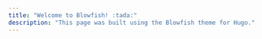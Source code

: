 ```yaml
---
title: "Welcome to Blowfish! :tada:"
description: "This page was built using the Blowfish theme for Hugo."
---
```


<div class="flex px-10 py-8 mb-8 text-base rounded-md ">
  <span class="flex items-center justify-between grow dark:text-neutral-400">

  </span></div>

